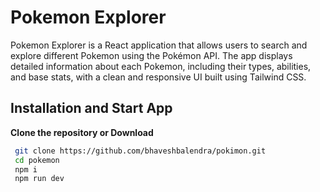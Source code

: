 # Pokemon Explorer

Pokemon Explorer is a React application that allows users to search and explore different Pokemon using the Pokémon API. The app displays detailed information about each Pokemon, including their types, abilities, and base stats, with a clean and responsive UI built using Tailwind CSS.

## Installation and Start App
**Clone the repository or Download**

  ```bash
   git clone https://github.com/bhaveshbalendra/pokimon.git
   cd pokemon
   npm i
   npm run dev
